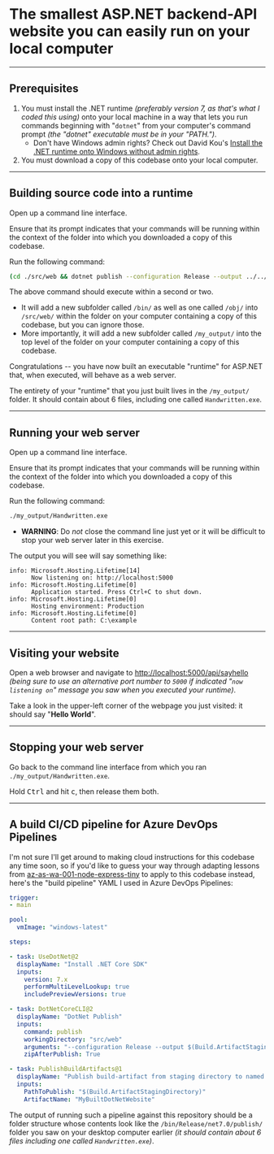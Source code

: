# The smallest ASP.NET backend-API website you can easily run on your local computer

---

## Prerequisites

1. You must install the .NET runtime _(preferably version 7, as that's what I coded this using)_ onto your local machine in a way that lets you run commands beginning with "`dotnet`" from your computer's command prompt _(the "dotnet" executable must be in your "PATH.")_.
    * Don't have Windows admin rights?  Check out David Kou's [Install the .NET runtime onto Windows without admin rights](https://dev.to/davidkou/install-anything-without-admin-rights-4p0j#install-dotnet-sdk-or-runtime-without-admin).
2. You must download a copy of this codebase onto your local computer.

---

## Building source code into a runtime

Open up a command line interface.

Ensure that its prompt indicates that your commands will be running within the context of the folder into which you downloaded a copy of this codebase.

Run the following command:

```sh
(cd ./src/web && dotnet publish --configuration Release --output ../../my_output && cd ../..)
```

The above command should execute within a second or two.

* It will add a new subfolder called `/bin/` as well as one called `/obj/` into `/src/web/` within the folder on your computer containing a copy of this codebase, but you can ignore those.
* More importantly, it will add a new subfolder called `/my_output/` into the top level of the folder on your computer containing a copy of this codebase.

Congratulations -- you have now built an executable "runtime" for ASP.NET that, when executed, will behave as a web server.

The entirety of your "runtime" that you just built lives in the `/my_output/` folder.  It should contain about 6 files, including one called `Handwritten.exe`.

---

## Running your web server

Open up a command line interface.

Ensure that its prompt indicates that your commands will be running within the context of the folder into which you downloaded a copy of this codebase.

Run the following command:

```sh
./my_output/Handwritten.exe
```

* **WARNING**:  Do _not_ close the command line just yet or it will be difficult to stop your web server later in this exercise.

The output you will see will say something like:

```
info: Microsoft.Hosting.Lifetime[14]
      Now listening on: http://localhost:5000
info: Microsoft.Hosting.Lifetime[0]
      Application started. Press Ctrl+C to shut down.
info: Microsoft.Hosting.Lifetime[0]
      Hosting environment: Production
info: Microsoft.Hosting.Lifetime[0]
      Content root path: C:\example
```

---

## Visiting your website

Open a web browser and navigate to [http://localhost:5000/api/sayhello](http://localhost:5000/api/sayhello) _(being sure to use an alternative port number to `5000` if indicated "`now listening on`" message you saw when you executed your runtime)_.

Take a look in the upper-left corner of the webpage you just visited:  it should say "**Hello World**".

---

## Stopping your web server

Go back to the command line interface from which you ran `./my_output/Handwritten.exe`.

Hold <kbd>Ctrl</kbd> and hit <kbd>c</kbd>, then release them both.

---

## A build CI/CD pipeline for Azure DevOps Pipelines

I'm not sure I'll get around to making cloud instructions for this codebase any time soon, so if you'd like to guess your way through adapting lessons from [az-as-wa-001-node-express-tiny](https://github.com/kkgthb/az-as-wa-001-node-express-tiny) to apply to this codebase instead, here's the "build pipeline" YAML I used in Azure DevOps Pipelines:

```yaml
trigger:
- main

pool:
  vmImage: "windows-latest"

steps:

- task: UseDotNet@2
  displayName: "Install .NET Core SDK"
  inputs:
    version: 7.x
    performMultiLevelLookup: true
    includePreviewVersions: true

- task: DotNetCoreCLI@2
  displayName: "DotNet Publish"
  inputs:
    command: publish
    workingDirectory: "src/web"
    arguments: "--configuration Release --output $(Build.ArtifactStagingDirectory)"
    zipAfterPublish: True

- task: PublishBuildArtifacts@1
  displayName: "Publish build-artifact from staging directory to named artifact"
  inputs:
    PathToPublish: "$(Build.ArtifactStagingDirectory)"
    ArtifactName: "MyBuiltDotNetWebsite"
```

The output of running such a pipeline against this repository should be a folder structure whose contents look like the `/bin/Release/net7.0/publish/` folder you saw on your desktop computer earlier _(it should contain about 6 files including one called `Handwritten.exe`)_.